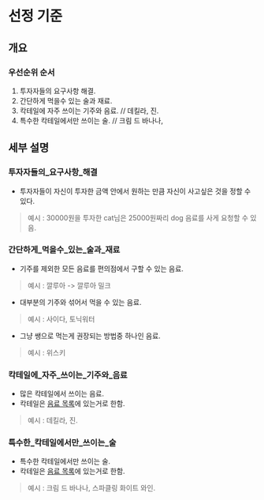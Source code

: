 # 선정 기준

## 개요

### 우선순위 순서

1. 투자자들의 요구사항 해결.
1. 간단하게 먹을수 있는 술과 재료.
1. 칵테일에 자주 쓰이는 기주와 음료. // 데킬라, 진.
1. 특수한 칵테일에서만 쓰이는 술. // 크림 드 바나나, 

## 세부 설명

### 투자자들의_요구사항_해결

* 투자자들이 자신이 투자한 금액 안에서 원하는 만큼 자신이 사고싶은 것을 정할 수 있다.
> 예시 : 30000원을 투자한 cat님은 25000원짜리 dog 음료를 사게 요청할 수 있음.

### 간단하게_먹을수_있는_술과_재료

* 기주를 제외한 모든 음료를 편의점에서 구할 수 있는 음료.
> 예시 : 깔루아 -> 깔루아 밀크

* 대부분의 기주와 섞어서 먹을 수 있는 음료.
> 예시 : 사이다, 토닉워터 

* 그냥 쌩으로 먹는게 권장되는 방법중 하나인 음료.
> 예시 : 위스키

### 칵테일에_자주_쓰이는_기주와_음료

* 많은 칵테일에서 쓰이는 음료.
* 칵테일은 [음료 목록](../ListOfDrinks/ListOfDrinks.md)에 있는거로 한함.
> 예시 : 데킬라, 진.

### 특수한_칵테일에서만_쓰이는_술

* 특수한 칵테일에서만 쓰이는 술. 
* 칵테일은 [음료 목록](../ListOfDrinks/ListOfDrinks.md)에 있는거로 한함.
> 예시 : 크림 드 바나나, 스파클링 화이트 와인.
